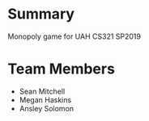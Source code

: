# Summary
Monopoly game for UAH CS321 SP2019

# Team Members
* Sean Mitchell
* Megan Haskins
* Ansley Solomon
